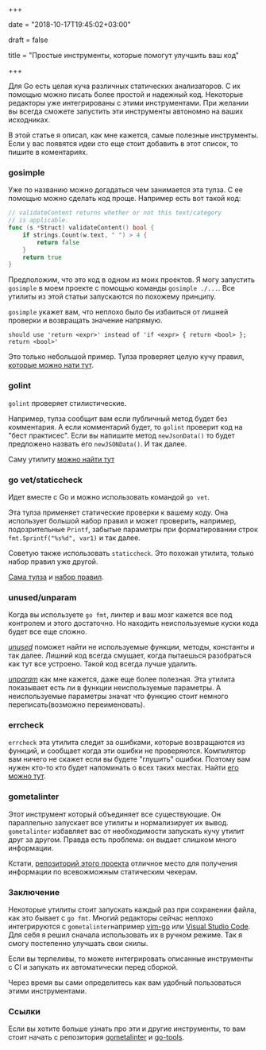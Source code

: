 +++

date = "2018-10-17T19:45:02+03:00"

draft = false

title = "Простые инструменты, которые помогут улучшить ваш код"

+++

Для Go есть целая куча различных статических анализаторов. С их помощью можно писать более простой и надежный код. Некоторые редакторы уже интегрированы с этими инструментами. При желании вы всегда сможете запустить эти инструменты автономно на ваших исходниках.

В этой статье я описал, как мне кажется, самые полезные инструменты. Если у вас появятся идеи сто еще стоит добавить в этот список, то пишите в коментариях.

### gosimple

Уже по названию можно догадаться чем занимается эта тулза. С ее помощью можно сделать код проще. Например есть вот такой код:

```go
// validateContent returns whether or not this text/category
// is applicable.
func (s *Struct) validateContent() bool {
    if strings.Count(w.text, " ") > 4 {
        return false
    }
    return true
}
```

Предположим, что это код в одном из моих проектов. Я могу запустить `gosimple` в моем проекте с помощью команды `gosimple ./...`. Все утилиты из этой статьи запускаются по похожему принципу.

`gosimple` укажет вам, что неплохо было бы избаиться от лишней проверки и возвращать значение напрямую.

```
should use 'return <expr>' instead of 'if <expr> { return <bool> }; return <bool>'
```

Это только небольшой пример. Тулза проверяет целую кучу правил, [которые можно нати тут](https://staticcheck.io/docs/gosimple).

### golint

`golint` проверяет стилистические.

Например, тулза сообщит вам если публичный метод будет без комментария. А если комментарий будет, то `golint` проверит код на "бест практисес". Если вы напишите метод `newJsonData()` то будет предложено назвать его `newJSONData()`. И так далее.

Саму утилиту [можно найти тут](https://github.com/golang/lint)

### go vet/staticcheck

Идет вместе с Go и можно использовать командой `go vet`.

Эта тулза применяет статические проверки к вашему коду. Она использует большой набор правил и может проверить, например, подозрительные `Printf`, забытые параметры при форматировании строк `fmt.Sprintf("%s%d", var1)` и так далее.

Советую также использовать `staticcheck`. Это похожая утилита, только набор правил уже другой.

[Сама тулза](https://staticcheck.io/) и [набор правил](https://staticcheck.io/docs/staticcheck).

### unused/unparam

Когда вы используете `go fmt`, линтер и ваш мозг кажется все под контролем и этого достаточно. Но находить неиспользуемые куски кода будет все еще сложно.

[*unused*](https://github.com/dominikh/go-tools/tree/master/cmd/unused) поможет найти не используемые функции, методы, константы и так далее. Лишний код всегда смущает, когда пытаешься разобраться как тут все устроено. Такой код всегда лучше удалить.

[*unparam*](https://github.com/mvdan/unparam) как мне кажется, даже еще более полезная. Эта утилита показывает есть ли в функции неиспользуемые параметры. А неиспользуемые параметры значат что функцию стоит немного переписать(возможно переименовать).

### errcheck

`errcheck` эта утилита следит за ошибками, которые возвращаются из функций, и сообщает когда эти ошибки не проверяются. Компилятор вам ничего не скажет если вы будете "глушить" ошибки. Поэтому вам нужен кто-то кто будет напоминать о всех таких местах. Найти [его можно тут](https://github.com/kisielk/errcheck).

### gometalinter

Этот инструмент который объединяет все существующие. Он параллельно запускает все утилиты и нормализирует их вывод. `gometalinter` избавляет вас от необходимости запускать кучу утилит друг за другом. Правда есть проблема: он выдает слишком много информации.

Кстати, [репозиторий этого проекта](https://github.com/alecthomas/gometalinter) отличное место для получения информации по всевожможным статическим чекерам.

### Заключение

Некоторые утилиты стоит запускать каждый раз при сохранении файла, как это бывает с `go fmt`. Многий редакторы сейчас неплохо интегрируются с `gometalinter`например [vim-go](https://github.com/fatih/vim-go) или [Visual Studio Code](https://code.visualstudio.com/). Для себя я решил сначала использовать их в ручном режиме. Так я смогу постепенно улучшать свои скилы.

Если вы терпеливы, то можете интегрировать описанные инструменты с CI и запукать их автоматически перед сборкой.

Через время вы сами определитесь как вам удобный пользоваться этими инструментами.

### Ссылки

Если вы хотите больше узнать про эти и другие инструменты, то вам стоит начать с репозитория [gometalinter](https://github.com/alecthomas/gometalinter) и [go-tools](https://github.com/dominikh/go-tools).

